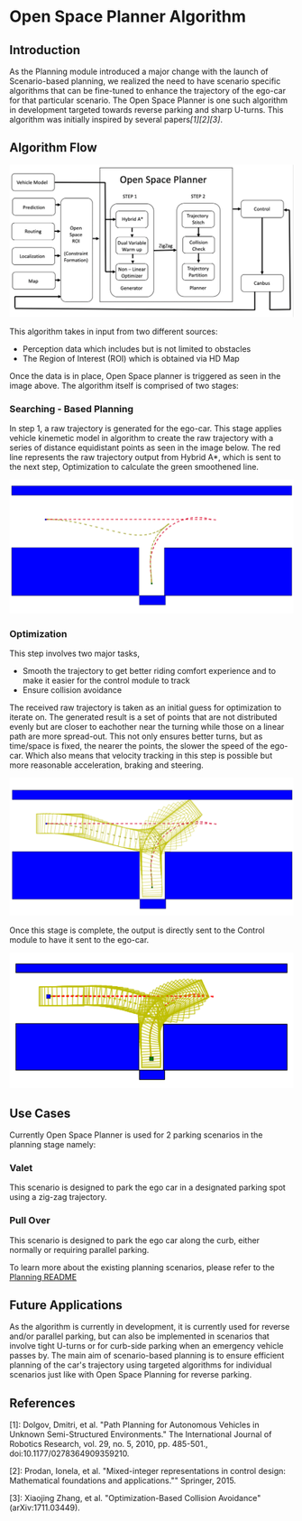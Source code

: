 # Open Space Planner Algorithm

## Introduction

As the Planning module introduced a major change with the launch of Scenario-based planning, we realized the need to have scenario specific algorithms that can be fine-tuned to enhance the trajectory of the ego-car for that particular scenario. The Open Space Planner is one such algorithm in development targeted towards reverse parking and sharp U-turns.
This algorithm was initially inspired by several papers<cite>[1]</cite><cite>[2]</cite><cite>[3]</cite>.


## Algorithm Flow

![](images/os_planner.png)

This algorithm takes in input from two different sources:
- Perception data which includes but is not limited to obstacles
- The Region of Interest (ROI) which is obtained via HD Map

Once the data is in place, Open Space planner is triggered as seen in the image above. The algorithm itself is comprised of two stages:

### Searching - Based Planning

In step 1, a raw trajectory is generated for the ego-car. This stage applies vehicle kinemetic model in algorithm to create the raw trajectory with a series of distance equidistant points as seen in the image below.
The red line represents the raw trajectory output from Hybrid A*, which is sent to the next step, Optimization to calculate the green smoothened line.

![](images/os_step1.png)


### Optimization


This step involves two major tasks,
- Smooth the trajectory to get better riding comfort experience and to make it easier for the control module to track
- Ensure collision avoidance

The received raw trajectory is taken as an initial guess for optimization to iterate on. The generated result is a set of points that are not distributed evenly but are closer to eachother near the turning while those on a linear path are more spread-out.
This not only ensures better turns, but as time/space is fixed, the nearer the points, the slower the speed of the ego-car. Which also means that velocity tracking in this step is possible but more reasonable acceleration, braking and steering.

![](images/os_step2.png)

Once this stage is complete, the output is directly sent to the Control module to have it sent to the ego-car.

![](images/os_step3.png)

## Use Cases 

Currently Open Space Planner is used for 2 parking scenarios in the planning stage namely:

### Valet

This scenario is designed to park the ego car in a designated parking spot using a zig-zag trajectory.

### Pull Over

This scenario is designed to park the ego car along the curb, either normally or requiring parallel parking.

To learn more about the existing planning scenarios, please refer to the [Planning README](https://github.com/ApolloAuto/apollo/tree/master/modules/planning)

## Future Applications

As the algorithm is currently in development, it is currently used for reverse and/or parallel parking, but can also be implemented in scenarios that involve tight U-turns or for curb-side parking when an emergency vehicle passes by. The main aim of scenario-based planning is to ensure efficient planning of the car's trajectory using targeted algorithms for individual scenarios just like with Open Space Planning for reverse parking.

## References

[1]:  Dolgov, Dmitri, et al. "Path Planning for Autonomous Vehicles in Unknown Semi-Structured Environments." The International Journal of Robotics Research, vol. 29, no. 5, 2010, pp. 485-501., doi:10.1177/0278364909359210.

[2]: Prodan, Ionela, et al. "Mixed-integer representations in control design: Mathematical foundations and applications."" Springer, 2015.

[3]:  Xiaojing Zhang, et al. "Optimization-Based Collision Avoidance" (arXiv:1711.03449).
